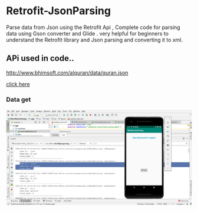 # Retrofit-JsonParsing
Parse data from Json using the Retrofit Api , Complete code for parsing data using Gson converter and Glide . very helpful for beginners to understand the Retrofit library and Json parsing and converting it to xml.

## APi used in code..

<a href="http://www.bhimsoft.com/alquran/data/quran.json" target="_blank">http://www.bhimsoft.com/alquran/data/quran.json</a>

[click here](http://www.bhimsoft.com/alquran/data/quran.json "APi link")

### Data get

<img src="https://github.com/WaseemAftab/Retrofit-JsonParsing/blob/master/images/Screenshot%20(108).png" />

